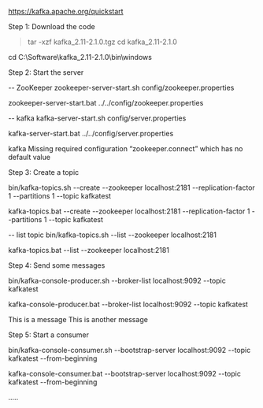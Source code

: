https://kafka.apache.org/quickstart

Step 1: Download the code
> tar -xzf kafka_2.11-2.1.0.tgz
> cd kafka_2.11-2.1.0


cd C:\Software\kafka_2.11-2.1.0\bin\windows


Step 2: Start the server

-- ZooKeeper
zookeeper-server-start.sh config/zookeeper.properties

zookeeper-server-start.bat ../../config/zookeeper.properties

-- kafka
kafka-server-start.sh config/server.properties

kafka-server-start.bat ../../config/server.properties


kafka Missing required configuration “zookeeper.connect” which has no default value



Step 3: Create a topic

bin/kafka-topics.sh --create --zookeeper localhost:2181 --replication-factor 1 --partitions 1 --topic kafkatest

kafka-topics.bat --create --zookeeper localhost:2181 --replication-factor 1 --partitions 1 --topic kafkatest

-- list topic
bin/kafka-topics.sh --list --zookeeper localhost:2181

kafka-topics.bat --list --zookeeper localhost:2181


Step 4: Send some messages

bin/kafka-console-producer.sh --broker-list localhost:9092 --topic kafkatest

kafka-console-producer.bat --broker-list localhost:9092 --topic kafkatest

This is a message
This is another message


Step 5: Start a consumer

bin/kafka-console-consumer.sh --bootstrap-server localhost:9092 --topic kafkatest --from-beginning

kafka-console-consumer.bat --bootstrap-server localhost:9092 --topic kafkatest --from-beginning


.....

